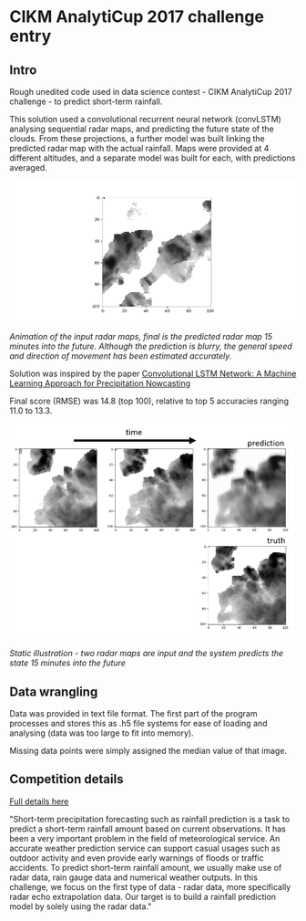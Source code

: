# CIKM AnalytiCup 2017 challenge entry

## Intro

Rough unedited code used in data science contest - CIKM AnalytiCup 2017 challenge - to predict short-term rainfall. 

This solution used a convolutional recurrent neural network (convLSTM) analysing sequential radar maps, and predicting the future state of the clouds. From these projections, a further model was built linking the predicted radar map with the actual rainfall. Maps were provided at 4 different altitudes, and a separate model was built for each, with predictions averaged.

<img width="800" src="visual predmovie3.gif">

_Animation of the input radar maps, final is the predicted radar map 15 minutes into the future. Although the prediction is blurry, the general speed and direction of movement has been estimated accurately._

Solution was inspired by the paper [Convolutional LSTM Network: A Machine Learning Approach for Precipitation Nowcasting](https://arxiv.org/abs/1506.04214)

Final score (RMSE) was 14.8 (top 100), relative to top 5 accuracies ranging 11.0 to 13.3.

<img width="500" src="visual prediction.PNG">

_Static illustration - two radar maps are input and the system predicts the state 15 minutes into the future_

## Data wrangling

Data was provided in text file format. The first part of the program processes and stores this as .h5 file systems for ease of loading and analysing (data was too large to fit into memory).

Missing data points were simply assigned the median value of that image.

## Competition details

[Full details here](https://tianchi.aliyun.com/competition/information.htm?raceId=231596&_lang=en_US)

"Short-term precipitation forecasting such as rainfall prediction is a task to predict a short-term rainfall amount based on current observations. It has been a very important problem in the field of meteorological service. An accurate weather prediction service can support casual usages such as outdoor activity and even provide early warnings of floods or traffic accidents. To predict short-term rainfall amount, we usually make use of radar data, rain gauge data and numerical weather outputs. In this challenge, we focus on the first type of data - radar data, more specifically radar echo extrapolation data. Our target is to build a rainfall prediction model by solely using the radar data."



